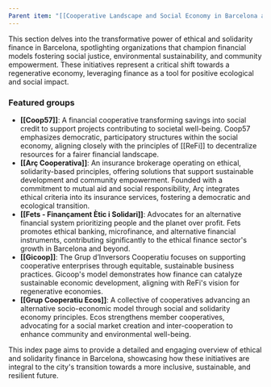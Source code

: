 ```yaml
---
Parent item: "[[Cooperative Landscape and Social Economy in Barcelona and Catalonia]]"
---
```

This section delves into the transformative power of ethical and solidarity finance in Barcelona, spotlighting organizations that champion financial models fostering social justice, environmental sustainability, and community empowerment. These initiatives represent a critical shift towards a regenerative economy, leveraging finance as a tool for positive ecological and social impact.

### Featured groups

- **[[Coop57]]**: A financial cooperative transforming savings into social credit to support projects contributing to societal well-being. Coop57 emphasizes democratic, participatory structures within the social economy, aligning closely with the principles of [[ReFi]] to decentralize resources for a fairer financial landscape.
- **[[Arç Cooperativa]]**: An insurance brokerage operating on ethical, solidarity-based principles, offering solutions that support sustainable development and community empowerment. Founded with a commitment to mutual aid and social responsibility, Arç integrates ethical criteria into its insurance services, fostering a democratic and ecological transition.
- **[[Fets - Finançament Ètic i Solidari]]**: Advocates for an alternative financial system prioritizing people and the planet over profit. Fets promotes ethical banking, microfinance, and alternative financial instruments, contributing significantly to the ethical finance sector's growth in Barcelona and beyond.
- **[[Gicoop]]**: The Grup d’Inversors Cooperatiu focuses on supporting cooperative enterprises through equitable, sustainable business practices. Gicoop's model demonstrates how finance can catalyze sustainable economic development, aligning with ReFi's vision for regenerative economies.
- **[[Grup Cooperatiu Ecos]]**: A collective of cooperatives advancing an alternative socio-economic model through social and solidarity economy principles. Ecos strengthens member cooperatives, advocating for a social market creation and inter-cooperation to enhance community and environmental well-being.

This index page aims to provide a detailed and engaging overview of ethical and solidarity finance in Barcelona, showcasing how these initiatives are integral to the city's transition towards a more inclusive, sustainable, and resilient future.